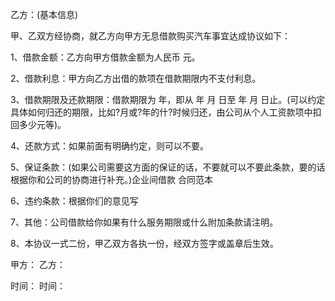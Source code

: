 
 


乙方：(基本信息)


甲、乙双方经协商，就乙方向甲方无息借款购买汽车事宜达成协议如下：


1、借款金额：乙方向甲方借款金额为人民币 元。


2、借款利息：甲方向乙方出借的款项在借款期限内不支付利息。


3、借款期限及还款期限：借款期限为 年，即从 年 月 日至 年 月 日止。(可以约定具体如何归还的期限，比如?月或?年的什?时候归还，由公司从个人工资款项中扣回多少元等)。


4、还款方式：如果前面有明确约定，则可以不要。


5、保证条款：(如果公司需要这方面的保证的话，不要就可以不要此条款，要的话根据你和公司的协商进行补充。)企业间借款
合同范本



6、违约条款：根据你们的意见写


7、其他：公司借款给你如果有什么服务期限或什么附加条款请注明。


8、本协议一式二份，甲乙双方各执一份，经双方签字或盖章后生效。


甲方： 乙方：


时间： 时间：
 


 

 
 
 
 
 
  


  
 

  


  


  
 
 
 
 

